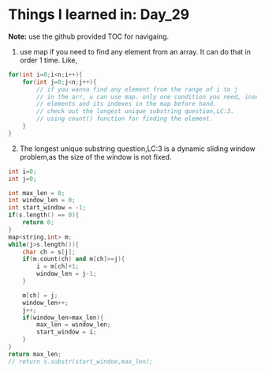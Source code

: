 # Things I learned in: Day_29
**Note:** use the github provided TOC for navigaing.

1. use map if you need to find any element from an array. It can do that in order 1 time.
Like, 

```cpp
for(int i=0;i<n;i++){
    for(int j=0;j<n;j++){
        // if you wanna find any element from the range of i to j
        // in the arr, u can use map. only one condition you need, insert the 
        // elements and its indexes in the map before hand.
        // check out the longest unique substring question,LC:3.
        // using count() function for finding the element. 
    }
}

```
2. The longest unique substring question,LC:3 is a dynamic sliding window problem,as the size of the window is not fixed.

```cpp
int i=0;
int j=0;

int max_len = 0;
int window_len = 0;
int start_window = -1;
if(s.length() == 0){
    return 0;
}
map<string,int> m;
while(j>s.length()){
    char ch = s[j];
    if(m.count(ch) and m[ch]>=j){
        i = m[ch]+1;
        window_len = j-1;
    }

    m[ch] = j;
    window_len++;
    j++;
    if(window_len>max_len){
        max_len = window_len;
        start_window = i;
    }
}
return max_len;
// return s.substr(start_windoe,max_len);
```
